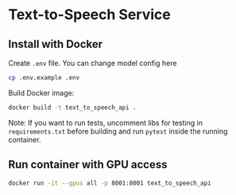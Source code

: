 # Text-to-Speech Service

## Install with Docker
Create `.env` file. You can change model config here
```bash
cp .env.example .env
```
Build Docker image:
```bash
docker build -t text_to_speech_api .
```

Note: If you want to run tests, uncomment libs for testing in `requirements.txt` before building and run `pytest` inside the running container.

## Run container with GPU access
```bash
docker run -it --gpus all -p 8001:8001 text_to_speech_api
```